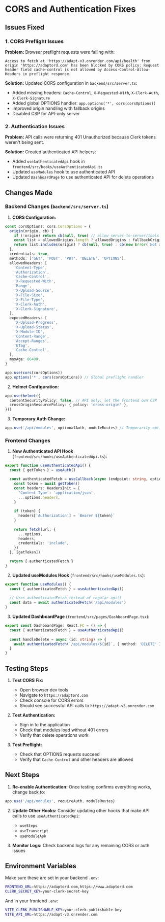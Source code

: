 # CORS and Authentication Fixes

## Issues Fixed

### 1. CORS Preflight Issues
**Problem:** Browser preflight requests were failing with:
```
Access to fetch at 'https://adapt-v3.onrender.com/api/health' from origin 'https://adaptord.com' has been blocked by CORS policy: Request header field cache-control is not allowed by Access-Control-Allow-Headers in preflight response.
```

**Solution:** Updated CORS configuration in `backend/src/server.ts`:
- Added missing headers: `Cache-Control`, `X-Requested-With`, `X-Clerk-Auth`, `X-Clerk-Signature`
- Added global OPTIONS handler: `app.options('*', cors(corsOptions))`
- Improved origin handling with fallback origins
- Disabled CSP for API-only server

### 2. Authentication Issues
**Problem:** API calls were returning 401 Unauthorized because Clerk tokens weren't being sent.

**Solution:** Created authenticated API helpers:
- Added `useAuthenticatedApi` hook in `frontend/src/hooks/useAuthenticatedApi.ts`
- Updated `useModules` hook to use authenticated API
- Updated `DashboardPage` to use authenticated API for delete operations

## Changes Made

### Backend Changes (`backend/src/server.ts`)

1. **CORS Configuration:**
```typescript
const corsOptions: cors.CorsOptions = {
  origin(origin, cb) {
    if (!origin) return cb(null, true) // allow server-to-server/tools
    const list = allowedOrigins.length ? allowedOrigins : fallbackOrigins
    return list.includes(origin) ? cb(null, true) : cb(new Error(`Not allowed by CORS: ${origin}`))
  },
  credentials: true,
  methods: ['GET', 'POST', 'PUT', 'DELETE', 'OPTIONS'],
  allowedHeaders: [
    'Content-Type',
    'Authorization',
    'Cache-Control',
    'X-Requested-With',
    'Range',
    'X-Upload-Source',
    'X-File-Size',
    'X-File-Type',
    'X-Clerk-Auth',
    'X-Clerk-Signature',
  ],
  exposedHeaders: [
    'X-Upload-Progress',
    'X-Upload-Status',
    'X-Module-ID',
    'Content-Range',
    'Accept-Ranges',
    'ETag',
    'Cache-Control',
  ],
  maxAge: 86400,
}

app.use(cors(corsOptions))
app.options('*', cors(corsOptions)) // Global preflight handler
```

2. **Helmet Configuration:**
```typescript
app.use(helmet({
  contentSecurityPolicy: false, // API only; let the frontend own CSP
  crossOriginResourcePolicy: { policy: 'cross-origin' },
}))
```

3. **Temporary Auth Change:**
```typescript
app.use('/api/modules', optionalAuth, moduleRoutes) // Temporarily optional for debugging
```

### Frontend Changes

1. **New Authenticated API Hook** (`frontend/src/hooks/useAuthenticatedApi.ts`):
```typescript
export function useAuthenticatedApi() {
  const { getToken } = useAuth()

  const authenticatedFetch = useCallback(async (endpoint: string, options: RequestInit = {}) => {
    const token = await getToken()
    const headers: HeadersInit = {
      'Content-Type': 'application/json',
      ...options.headers,
    }
    
    if (token) {
      headers['Authorization'] = `Bearer ${token}`
    }
    
    return fetch(url, {
      ...options,
      headers,
      credentials: 'include',
    })
  }, [getToken])

  return { authenticatedFetch }
}
```

2. **Updated useModules Hook** (`frontend/src/hooks/useModules.ts`):
```typescript
export function useModules() {
  const { authenticatedFetch } = useAuthenticatedApi()
  
  // Uses authenticatedFetch instead of regular api()
  const data = await authenticatedFetch('/api/modules')
}
```

3. **Updated DashboardPage** (`frontend/src/pages/DashboardPage.tsx`):
```typescript
export const DashboardPage: React.FC = () => {
  const { authenticatedFetch } = useAuthenticatedApi()
  
  const handleDelete = async (id: string) => {
    await authenticatedFetch(`/api/modules/${id}`, { method: 'DELETE' })
  }
}
```

## Testing Steps

1. **Test CORS Fix:**
   - Open browser dev tools
   - Navigate to `https://adaptord.com`
   - Check console for CORS errors
   - Should see successful API calls to `https://adapt-v3.onrender.com`

2. **Test Authentication:**
   - Sign in to the application
   - Check that modules load without 401 errors
   - Verify that delete operations work

3. **Test Preflight:**
   - Check that OPTIONS requests succeed
   - Verify that `Cache-Control` and other headers are allowed

## Next Steps

1. **Re-enable Authentication:** Once testing confirms everything works, change back to:
```typescript
app.use('/api/modules', requireAuth, moduleRoutes)
```

2. **Update Other Hooks:** Consider updating other hooks that make API calls to use `useAuthenticatedApi`:
   - `useSteps`
   - `useTranscript`
   - `useModuleAsk`

3. **Monitor Logs:** Check backend logs for any remaining CORS or auth issues

## Environment Variables

Make sure these are set in your backend `.env`:
```bash
FRONTEND_URL=https://adaptord.com,https://www.adaptord.com
CLERK_SECRET_KEY=your-clerk-secret-key
```

And in your frontend `.env`:
```bash
VITE_CLERK_PUBLISHABLE_KEY=your-clerk-publishable-key
VITE_API_URL=https://adapt-v3.onrender.com
```
